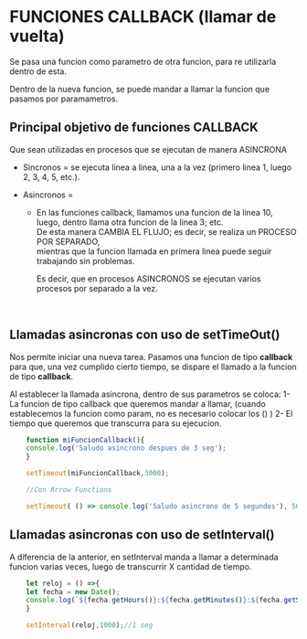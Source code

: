 # FUNCIONES CALLBACK (llamar de vuelta)

Se pasa una funcion como parametro de otra funcion, para re utilizarla dentro de esta. 

Dentro de la nueva funcion, se puede mandar a llamar la funcion que pasamos por paramametros.

## Principal objetivo de funciones CALLBACK

Que sean utilizadas en procesos que se ejecutan de manera ASINCRONA

- Sincronos = se ejecuta linea a linea, una a la vez (primero linea 1, luego 2, 3, 4, 5, etc.). 

- Asincronos = 
    * En las funciones callback, llamamos una funcion de la linea 10,  
    luego, dentro llama otra funcion de la linea 3; etc.  
    De esta manera CAMBIA EL FLUJO; es decir, se realiza un PROCESO POR SEPARADO,  
    mientras que la funcion llamada en primera linea puede seguir trabajando sin problemas. 
    
        Es decir, que en procesos ASINCRONOS se ejecutan varios procesos por separado a la vez.

<br>
 
## Llamadas asincronas con uso de setTimeOut()

Nos permite iniciar una nueva tarea.
Pasamos una funcion de tipo **callback** para que, una vez cumplido cierto tiempo, se dispare el llamado a la funcion de tipo **callback**.

Al establecer la llamada asincrona, dentro de sus parametros se coloca:
1- La funcion de tipo callback que queremos mandar a llamar,
(cuando establecemos la funcion como param, no es necesario colocar los () )
2- El tiempo que queremos que transcurra para su ejecucion.

```js
    function miFuncionCallback(){
    console.log('Saludo asincrono despues de 3 seg');
    }

    setTimeout(miFuncionCallback,3000);

    //Con Arrow Functions

    setTimeout( () => console.log('Saludo asincrono de 5 segundos'), 5000);
```

## Llamadas asincronas con uso de setInterval()

A diferencia de la anterior, en setInterval manda a llamar a determinada funcion varias veces, luego de transcurrir X cantidad de tiempo.

```js
    let reloj = () =>{
    let fecha = new Date();
    console.log(`${fecha.getHours()}:${fecha.getMinutes()}:${fecha.getSeconds()}`)
    }

    setInterval(reloj,1000);//1 seg
```